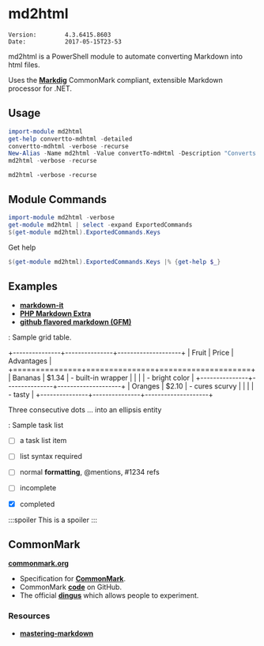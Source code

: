 # md2html #


~~~
Version:        4.3.6415.8603
Date:           2017-05-15T23-53
~~~

md2html is a PowerShell module to automate converting Markdown into html files. 

Uses the __[Markdig](https://github.com/lunet-io/markdig)__ CommonMark compliant, extensible Markdown processor for .NET.

## Usage


```powershell
import-module md2html
get-help convertto-mdhtml -detailed
convertto-mdhtml -verbose -recurse
New-Alias -Name md2html -Value convertTo-mdHtml -Description "Converts Markdown documents to html"
md2html -verbose -recurse
```



```batch
md2html -verbose -recurse
```
## Module Commands


```powershell
import-module md2html -verbose
get-module md2html | select -expand ExportedCommands
$(get-module md2html).ExportedCommands.Keys
```

Get help

```powershell
$(get-module md2html).ExportedCommands.Keys |% {get-help $_}
```


## Examples ##

- __[markdown-it](examples\markdown-it.demo.html)__ 
- __[ PHP Markdown Extra ](https://michelf.ca/projects/php-markdown/extra/#spe-attr)__
- __[github flavored markdown (GFM)](examples\github-flavored-markdown.sample_content.html)__  
  
: Sample grid table.

+---------------+---------------+--------------------+
| Fruit         | Price         | Advantages         |
+===============+===============+====================+
| Bananas       | $1.34         | - built-in wrapper |
|               |               | - bright color     |
+---------------+---------------+--------------------+
| Oranges       | $2.10         | - cures scurvy     |
|               |               | - tasty            |
+---------------+---------------+--------------------+  


Three consecutive dots ... into an ellipsis entity

: Sample task list

- [ ] a task list item
- [ ] list syntax required
- [ ] normal **formatting**, @mentions, #1234 refs
- [ ] incomplete
- [x] completed


:::spoiler
This is a spoiler
:::


## CommonMark ##

__[commonmark.org](http://commonmark.org)__ 


* Specification for __[CommonMark](http://spec.commonmark.org)__.
* CommonMark __[code](http://code.commonmark.org)__ on GitHub.
* The official __[dingus](http://try.commonmark.org)__ which allows people to experiment. 


### Resources ###

* __[mastering-markdown](https://guides.github.com/features/mastering-markdown)__




